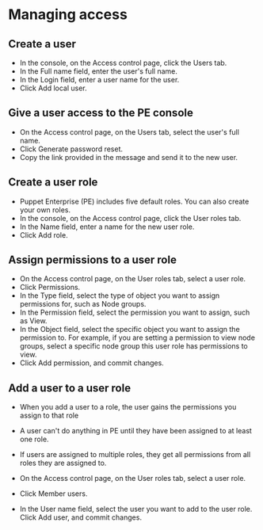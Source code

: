 # Managing access
## Create a user
- In the console, on the Access control page, click the Users tab.
- In the Full name field, enter the user's full name.
- In the Login field, enter a user name for the user.
- Click Add local user.

## Give a user access to the PE console
- On the Access control page, on the Users tab, select the user's full name.
- Click Generate password reset.
- Copy the link provided in the message and send it to the new user.

## Create a user role
- Puppet Enterprise (PE) includes five default roles. You can also create your own roles.
- In the console, on the Access control page, click the User roles tab.
- In the Name field, enter a name for the new user role.
- Click Add role.


## Assign permissions to a user role
- On the Access control page, on the User roles tab, select a user role.
- Click Permissions.
- In the Type field, select the type of object you want to assign permissions for, such as Node groups.
- In the Permission field, select the permission you want to assign, such as View.
- In the Object field, select the specific object you want to assign the permission to. For example, if you are setting a permission to view node groups, select a specific node group this user role has permissions to view.
- Click Add permission, and commit changes.

## Add a user to a user role
- When you add a user to a role, the user gains the permissions you assign to that role
- A user can't do anything in PE until they have been assigned to at least one role.
- If users are assigned to multiple roles, they get all permissions from all roles they are assigned to.

- On the Access control page, on the User roles tab, select a user role.
- Click Member users.
- In the User name field, select the user you want to add to the user role.
Click Add user, and commit changes.
